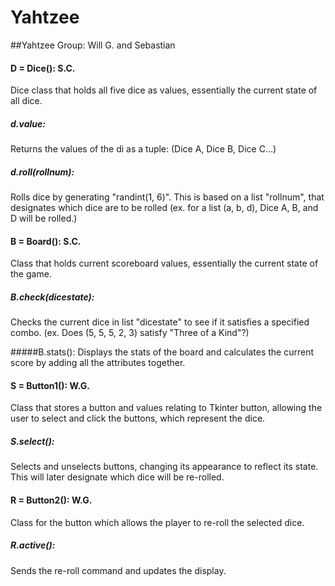 # Yahtzee


##Yahtzee Group:
Will G. and Sebastian

#### D = Dice():   S.C.
Dice class that holds all five dice as values, essentially the current state of all dice.

##### d.value:
Returns the values of the di as a tuple: (Dice A, Dice B, Dice C...)

##### d.roll(rollnum):
Rolls dice by generating "randint(1, 6)". This is based on a list "rollnum", that designates which dice are to be rolled (ex. for a list (a, b, d), Dice A, B, and D will be rolled.)


#### B = Board():  S.C.
Class that holds current scoreboard values, essentially the current state of the game.

##### B.check(dicestate):
Checks the current dice in list "dicestate" to see if it satisfies a specified combo. (ex. Does (5, 5, 5, 2, 3) satisfy "Three of a Kind"?)

#####B.stats():
Displays the stats of the board and calculates the current score by adding all the attributes together.


#### S = Button1(): W.G.
Class that stores a button and values relating to Tkinter button, allowing the user to select and click the buttons, which represent the dice.

##### S.select():
Selects and unselects buttons, changing its appearance to reflect its state. This will later designate which dice will be re-rolled.

#### R = Button2(): W.G.
Class for the button which allows the player to re-roll the selected dice.

##### R.active():
Sends the re-roll command and updates the display.









 